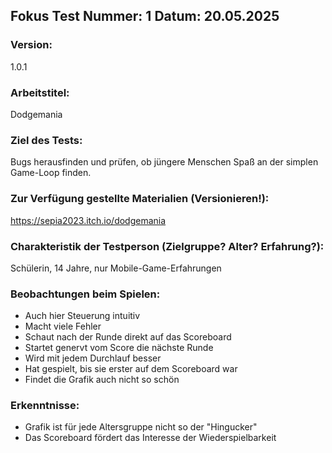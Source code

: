 ## Fokus Test Nummer: 1    Datum: 20.05.2025

### Version: 
1.0.1

### Arbeitstitel: 
Dodgemania

### Ziel des Tests:
Bugs herausfinden und prüfen, ob jüngere Menschen Spaß an der simplen Game-Loop finden.

### Zur Verfügung gestellte Materialien (Versionieren!):
https://sepia2023.itch.io/dodgemania

### Charakteristik der Testperson (Zielgruppe? Alter? Erfahrung?):
Schülerin, 14 Jahre, nur Mobile-Game-Erfahrungen

### Beobachtungen beim Spielen:
- Auch hier Steuerung intuitiv
- Macht viele Fehler
- Schaut nach der Runde direkt auf das Scoreboard
- Startet genervt vom Score die nächste Runde
- Wird mit jedem Durchlauf besser
- Hat gespielt, bis sie erster auf dem Scoreboard war
- Findet die Grafik auch nicht so schön

### Erkenntnisse:
- Grafik ist für jede Altersgruppe nicht so der "Hingucker"
- Das Scoreboard fördert das Interesse der Wiederspielbarkeit